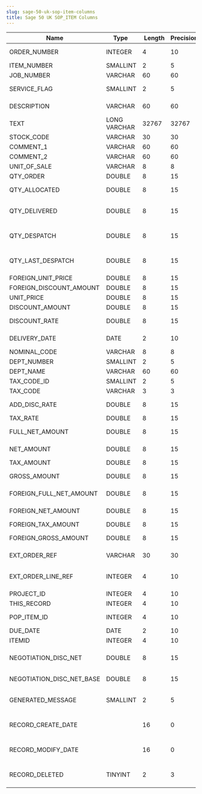```yaml
---
slug: sage-50-uk-sop-item-columns
title: Sage 50 UK SOP_ITEM Columns
---
```

| Name | Type  |  Length | Precision  |  Notes  | Example |
| --- | --- | --- | --- | --- | --- |
| ORDER_NUMBER | INTEGER | 4 | 10 | Order Reference number | 1 |
| ITEM_NUMBER | SMALLINT | 2 | 5 | Item number | 1 |
| JOB_NUMBER | VARCHAR | 60 | 60 | Job number |  |
| SERVICE_FLAG | SMALLINT | 2 | 5 | Product or Service item flag | 0 |
| DESCRIPTION | VARCHAR | 60 | 60 | Description | PC Combo Pack 4 |
| TEXT | LONG VARCHAR | 32767 | 32767 | Service item text |  |
| STOCK_CODE | VARCHAR | 30 | 30 | Stock code | PC004 |
| COMMENT_1 | VARCHAR | 60 | 60 | Comment 1 |  |
| COMMENT_2 | VARCHAR | 60 | 60 | Comment 2 |  |
| UNIT_OF_SALE | VARCHAR | 8 | 8 | Unit of sale | Each |
| QTY_ORDER | DOUBLE | 8 | 15 | Quantity ordered | 5 |
| QTY_ALLOCATED | DOUBLE | 8 | 15 | Quantity allocated for this order | 0 |
| QTY_DELIVERED | DOUBLE | 8 | 15 | Quantity previously delivered for this order | 5 |
| QTY_DESPATCH | DOUBLE | 8 | 15 | Quantity to despatch/despatched on this delivery | 0 |
| QTY_LAST_DESPATCH | DOUBLE | 8 | 15 | Quantity despatched on most recent delivery | 0 |
| FOREIGN_UNIT_PRICE | DOUBLE | 8 | 15 | Unit price | 765 |
| FOREIGN_DISCOUNT_AMOUNT | DOUBLE | 8 | 15 | Discount amount | 765 |
| UNIT_PRICE | DOUBLE | 8 | 15 | Unit price | 765 |
| DISCOUNT_AMOUNT | DOUBLE | 8 | 15 | Discount amount | 765 |
| DISCOUNT_RATE | DOUBLE | 8 | 15 | Discount percentage rate | 20 |
| DELIVERY_DATE | DATE | 2 | 10 | Delivery date | 04/01/2006 00:00:00 |
| NOMINAL_CODE | VARCHAR | 8 | 8 | Nominal code | 4000 |
| DEPT_NUMBER | SMALLINT | 2 | 5 | Department number | 1 |
| DEPT_NAME | VARCHAR | 60 | 60 | Department name | Sales |
| TAX_CODE_ID | SMALLINT | 2 | 5 | Tax code | 1 |
| TAX_CODE | VARCHAR | 3 | 3 | Tax code (T0 to T99) | T1 |
| ADD_DISC_RATE | DOUBLE | 8 | 15 | Additional discount percentage rate | 0 |
| TAX_RATE | DOUBLE | 8 | 15 | Tax rate | 17.5 |
| FULL_NET_AMOUNT | DOUBLE | 8 | 15 | Full net amount (before discount) | 3825 |
| NET_AMOUNT | DOUBLE | 8 | 15 | Net amount (after discount) | 3060 |
| TAX_AMOUNT | DOUBLE | 8 | 15 | Tax amount | 522.11 |
| GROSS_AMOUNT | DOUBLE | 8 | 15 | Gross amount (net after discount + tax) | 3582.11 |
| FOREIGN_FULL_NET_AMOUNT | DOUBLE | 8 | 15 | Full net amount (before discount) | 3825 |
| FOREIGN_NET_AMOUNT | DOUBLE | 8 | 15 | Net amount (after discount) | 3060 |
| FOREIGN_TAX_AMOUNT | DOUBLE | 8 | 15 | Tax amount | 522.11 |
| FOREIGN_GROSS_AMOUNT | DOUBLE | 8 | 15 | Gross amount (net after discount + tax) | 3582.11 |
| EXT_ORDER_REF | VARCHAR | 30 | 30 | External Order Ref for SOP to Invoice Link |  |
| EXT_ORDER_LINE_REF | INTEGER | 4 | 10 | External Order Line Ref for SOP to Invoice Link | 0 |
| PROJECT_ID | INTEGER | 4 | 10 | ID of linked Project | 0 |
| THIS_RECORD | INTEGER | 4 | 10 | Record number | 2 |
| POP_ITEM_ID | INTEGER | 4 | 10 | Unique pop item identifier | 2 |
| DUE_DATE | DATE | 2 | 10 | Due date |  |
| ITEMID | INTEGER | 4 | 10 | Item ID | 2 |
| NEGOTIATION_DISC_NET | DOUBLE | 8 | 15 | Negotiation discount net (foreign currency) | 0 |
| NEGOTIATION_DISC_NET_BASE | DOUBLE | 8 | 15 | Negotiation discount net (base currency) | 0 |
| GENERATED_MESSAGE | SMALLINT | 2 | 5 | True if this message was automatically generated | 0 |
| RECORD_CREATE_DATE |  | 16 | 0 | Date and time when the record was created. | 27/04/2010 17:16:57 |
| RECORD_MODIFY_DATE |  | 16 | 0 | Date and time when the record was modified. | 04/08/2017 14:18:52 |
| RECORD_DELETED | TINYINT | 2 | 3 | Flag denoting if the record has been deleted or not. | 0 |
